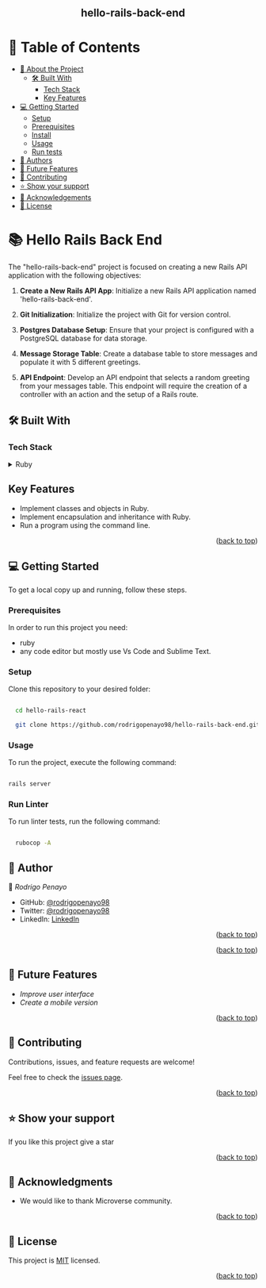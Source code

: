 <div align="center">

  <h2><b>hello-rails-back-end</b></h2>

</div>

# 📗 Table of Contents

- [📖 About the Project](#about-project)
  - [🛠 Built With](#built-with)
    - [Tech Stack](#tech-stack)
    - [Key Features](#key-features)
      <!-- [🚀 Live Demo](#live-demo) -->
- [💻 Getting Started](#getting-started)
  - [Setup](#setup)
  - [Prerequisites](#prerequisites)
  - [Install](#install)
  - [Usage](#usage)
  - [Run tests](#run-tests)
- [👥 Authors](#authors)
- [🔭 Future Features](#future-features)
- [🤝 Contributing](#contributing)
- [⭐ Show your support](#support)
- [🙏 Acknowledgements](#acknowledgements)
- [📝 License](#license)

# 📚 Hello Rails Back End


The "hello-rails-back-end" project is focused on creating a new Rails API application with the following objectives:

1. **Create a New Rails API App**: Initialize a new Rails API application named 'hello-rails-back-end'.

2. **Git Initialization**: Initialize the project with Git for version control.

3. **Postgres Database Setup**: Ensure that your project is configured with a PostgreSQL database for data storage.

4. **Message Storage Table**: Create a database table to store messages and populate it with 5 different greetings.

5. **API Endpoint**: Develop an API endpoint that selects a random greeting from your messages table. This endpoint will require the creation of a controller with an action and the setup of a Rails route.


   <!-- ### [PRESENTATION VIDEO HERE](https://www.youtube.com/watch?v=JO3UsqtSBV0) -->

## 🛠 Built With <a name="built-with"></a>

### Tech Stack <a name="tech-stack"></a>

<!-- <details>
  <summary>REACT JS</summary>
  <ul>
    <li><a href="https://es.react.dev/">REACT JS</a></li>
  </ul>
</details>

<details>
  <summary>REDUX JS</summary>
  <ul>
    <li><a href="https://redux.js.org/">REDUX JS</a></li>
  </ul>
</details>

<details>
  <summary>JavaScript</summary>
  <ul>
    <li><a href="https://lenguajejs.com/javascript/">JavaScript</a></li>
  </ul>
</details> -->

<details>
  <summary>Ruby</summary>
  <ul>
    <li><a href="https://www.ruby-lang.org/es/">Ruby</a></li>
  </ul>
</details>

## Key Features

- Implement classes and objects in Ruby.
- Implement encapsulation and inheritance with Ruby.
- Run a program using the command line.

<p align="right">(<a href="#readme-top">back to top</a>)</p>

<!-- ## LIVE DEMO

🚀 Live Demo

To see my app deployed go to this link: (https://budget-app-rod.onrender.com/)

You can also see a video of mine of a demonstration in this link (https://www.youtube.com/watch?v=D0-xjcWNNj4) -->

<!-- GETTING STARTED -->

## 💻 Getting Started

To get a local copy up and running, follow these steps.

### Prerequisites

In order to run this project you need:

- ruby
- any code editor but mostly use Vs Code and Sublime Text.

### Setup

Clone this repository to your desired folder:

```sh

  cd hello-rails-react

  git clone https://github.com/rodrigopenayo98/hello-rails-back-end.git

```

### Usage

To run the project, execute the following command:

```sh

rails server

```
  


<!-- ### Install

Install this project with:

sh
 npm install
 -->

<!-- ### Usage

To run the project, execute the following command:

sh
  npm run start
 -->

<!-- ### Run tests

To run tests, run the following command:

```sh
  
```
 -->


### Run Linter

To run linter tests, run the following command:

```sh

  rubocop -A

```

## 👥 Author <a name="authors"></a>

👤 *Rodrigo Penayo*

- GitHub: [@rodrigopenayo98](https://github.com/rodrigopenayo98)
- Twitter: [@rodrigopenayo98](https://twitter.com/rodrigopenayo98)
- LinkedIn: [LinkedIn](https://www.linkedin.com/in/rodrigo-penayo-391226158/)

<p align="right">(<a href="#readme-top">back to top</a>)</p>

<p align="right">(<a href="#readme-top">back to top</a>)</p>

## 🔭 Future Features <a name="future-features"></a>

- *Improve user interface*
- *Create a mobile version*

<p align="right">(<a href="#readme-top">back to top</a>)</p>

## 🤝 Contributing <a name="contributing"></a>

Contributions, issues, and feature requests are welcome!

Feel free to check the [issues page](https://github.com/rodrigopenayo98/hello-rails-back-end/issues).

<p align="right">(<a href="#readme-top">back to top</a>)</p>

## ⭐ Show your support <a name="support"></a>

If you like this project give a star

<p align="right">(<a href="#readme-top">back to top</a>)</p>

## 🙏 Acknowledgments <a name="acknowledgements"></a>

- We would like to thank Microverse community.

<p align="right">(<a href="#readme-top">back to top</a>)</p>

## 📝 License

This project is [MIT](./MIT.md) licensed.

<p align="right">(<a href="#readme-top">back to top</a>)</p>